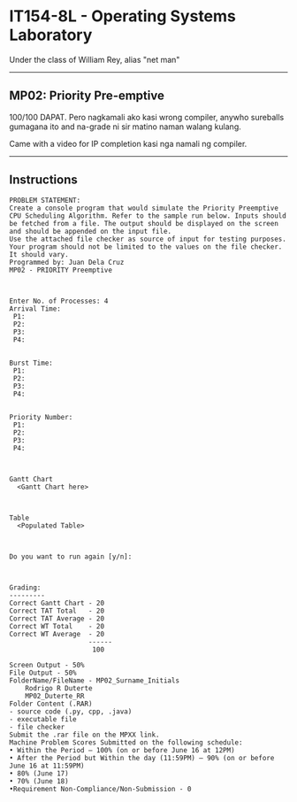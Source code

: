 # IT154-8L - Operating Systems Laboratory
Under the class of William Rey, alias "net man"
***
## MP02: Priority Pre-emptive

100/100 DAPAT. Pero nagkamali ako kasi wrong compiler, anywho sureballs gumagana ito and na-grade ni sir matino naman walang kulang.

Came with a video for IP completion kasi nga namali ng compiler.

***
## Instructions
```
PROBLEM STATEMENT:
Create a console program that would simulate the Priority Preemptive CPU Scheduling Algorithm. Refer to the sample run below. Inputs should be fetched from a file. The output should be displayed on the screen and should be appended on the input file.
Use the attached file checker as source of input for testing purposes. Your program should not be limited to the values on the file checker. It should vary.
Programmed by: Juan Dela Cruz
MP02 - PRIORITY Preemptive



Enter No. of Processes: 4
Arrival Time: 
 P1:
 P2:
 P3: 
 P4: 


Burst Time:
 P1:
 P2:
 P3: 
 P4:


Priority Number:
 P1:
 P2:
 P3: 
 P4:



Gantt Chart 
  <Gantt Chart here>



Table
  <Populated Table>



Do you want to run again [y/n]: 



Grading:
---------
Correct Gantt Chart - 20
Correct TAT Total   - 20 
Correct TAT Average - 20
Correct WT Total    - 20
Correct WT Average  - 20
                    ------
                     100  

Screen Output - 50%
File Output - 50%
FolderName/FileName - MP02_Surname_Initials
    Rodrigo R Duterte
    MP02_Duterte_RR
Folder Content (.RAR)
- source code (.py, cpp, .java)
- executable file
- file checker
Submit the .rar file on the MPXX link.
Machine Problem Scores Submitted on the following schedule:
• Within the Period – 100% (on or before June 16 at 12PM)
• After the Period but Within the day (11:59PM) – 90% (on or before June 16 at 11:59PM)
• 80% (June 17)
• 70% (June 18)
•Requirement Non-Compliance/Non-Submission - 0
```